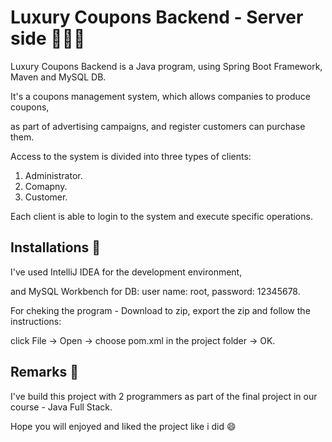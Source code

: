 # Luxury Coupons Backend - Server side 👩🏻‍💻

Luxury Coupons Backend is a Java program, using Spring Boot Framework, Maven and MySQL DB.

It's a coupons management system, which allows companies to produce coupons,

as part of advertising campaigns, and register customers can purchase them.

Access to the system is divided into three types of clients:
1. Administrator.
2. Comapny.
3. Customer.

Each client is able to login to the system and execute specific operations.

## Installations 🔧
I've used IntelliJ IDEA for the development environment,

and MySQL Workbench for DB: user name: root, password: 12345678.

For cheking the program - Download to zip, export the zip and follow the instructions:

click File -> Open -> choose pom.xml in the project folder -> OK.

## Remarks 📝
I've build this project with 2 programmers as part of the final project in our course - Java Full Stack.

Hope you will enjoyed and liked the project like i did 😄
